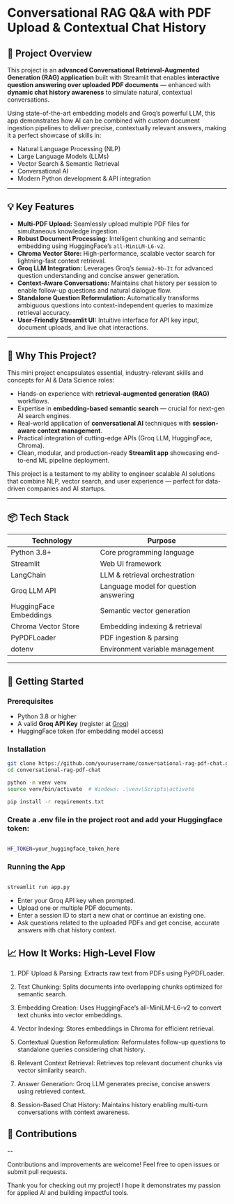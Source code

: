 # Conversational RAG Q&A with PDF Upload & Contextual Chat History

## 🚀 Project Overview

This project is an **advanced Conversational Retrieval-Augmented Generation (RAG) application** built with Streamlit that enables **interactive question answering over uploaded PDF documents** — enhanced with **dynamic chat history awareness** to simulate natural, contextual conversations.

Using state-of-the-art embedding models and Groq’s powerful LLM, this app demonstrates how AI can be combined with custom document ingestion pipelines to deliver precise, contextually relevant answers, making it a perfect showcase of skills in:

- Natural Language Processing (NLP)
- Large Language Models (LLMs)
- Vector Search & Semantic Retrieval
- Conversational AI
- Modern Python development & API integration

---

## 💡 Key Features

- **Multi-PDF Upload:** Seamlessly upload multiple PDF files for simultaneous knowledge ingestion.
- **Robust Document Processing:** Intelligent chunking and semantic embedding using HuggingFace’s `all-MiniLM-L6-v2`.
- **Chroma Vector Store:** High-performance, scalable vector search for lightning-fast context retrieval.
- **Groq LLM Integration:** Leverages Groq’s `Gemma2-9b-It` for advanced question understanding and concise answer generation.
- **Context-Aware Conversations:** Maintains chat history per session to enable follow-up questions and natural dialogue flow.
- **Standalone Question Reformulation:** Automatically transforms ambiguous questions into context-independent queries to maximize retrieval accuracy.
- **User-Friendly Streamlit UI:** Intuitive interface for API key input, document uploads, and live chat interactions.

---

## 🎯 Why This Project?

This mini project encapsulates essential, industry-relevant skills and concepts for AI & Data Science roles:

- Hands-on experience with **retrieval-augmented generation (RAG)** workflows.
- Expertise in **embedding-based semantic search** — crucial for next-gen AI search engines.
- Real-world application of **conversational AI** techniques with **session-aware context management**.
- Practical integration of cutting-edge APIs (Groq LLM, HuggingFace, Chroma).
- Clean, modular, and production-ready **Streamlit app** showcasing end-to-end ML pipeline deployment.

This project is a testament to my ability to engineer scalable AI solutions that combine NLP, vector search, and user experience — perfect for data-driven companies and AI startups.

---

## 📦 Tech Stack

| Technology           | Purpose                               |
| -------------------- | ----------------------------------- |
| Python 3.8+          | Core programming language            |
| Streamlit            | Web UI framework                     |
| LangChain            | LLM & retrieval orchestration        |
| Groq LLM API         | Language model for question answering|
| HuggingFace Embeddings | Semantic vector generation          |
| Chroma Vector Store  | Embedding indexing & retrieval       |
| PyPDFLoader          | PDF ingestion & parsing               |
| dotenv               | Environment variable management       |

---

## 🚀 Getting Started

### Prerequisites

- Python 3.8 or higher
- A valid **Groq API Key** (register at [Groq](https://www.groq.com/))
- HuggingFace token (for embedding model access)

### Installation

```bash
git clone https://github.com/yourusername/conversational-rag-pdf-chat.git
cd conversational-rag-pdf-chat

python -m venv venv
source venv/bin/activate  # Windows: .\venv\Scripts\activate

pip install -r requirements.txt
```

### Create a .env file in the project root and add your Huggingface token:
```bash

HF_TOKEN=your_huggingface_token_here

```

### Running the App
```bash

streamlit run app.py

```
- Enter your Groq API key when prompted.
- Upload one or multiple PDF documents.
- Enter a session ID to start a new chat or continue an existing one.
- Ask questions related to the uploaded PDFs and get concise, accurate answers with chat history context.

## 📈 How It Works: High-Level Flow
1. PDF Upload & Parsing: Extracts raw text from PDFs using PyPDFLoader.

2. Text Chunking: Splits documents into overlapping chunks optimized for semantic search.

3. Embedding Creation: Uses HuggingFace’s all-MiniLM-L6-v2 to convert text chunks into vector embeddings.

4. Vector Indexing: Stores embeddings in Chroma for efficient retrieval.

5. Contextual Question Reformulation: Reformulates follow-up questions to standalone queries considering chat history.

6. Relevant Context Retrieval: Retrieves top relevant document chunks via vector similarity search.

7. Answer Generation: Groq LLM generates precise, concise answers using retrieved context.

8. Session-Based Chat History: Maintains history enabling multi-turn conversations with context awareness.

## 🙌 Contributions

--

Contributions and improvements are welcome! Feel free to open issues or submit pull requests.


Thank you for checking out my project! I hope it demonstrates my passion for applied AI and building impactful tools.